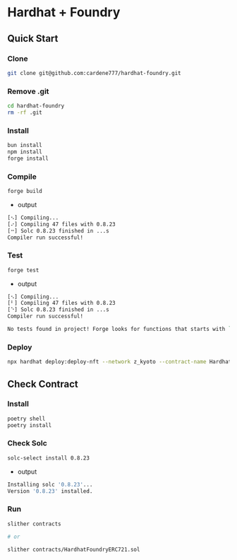 # Hardhat + Foundry

## Quick Start

### Clone

```bash
git clone git@github.com:cardene777/hardhat-foundry.git
```

### Remove .git

```bash
cd hardhat-foundry
rm -rf .git
```

### Install

```bash
bun install
npm install
forge install
```

### Compile

```bash
forge build
```

- output

```bash
[⠢] Compiling...
[⠔] Compiling 47 files with 0.8.23
[⠒] Solc 0.8.23 finished in ...s
Compiler run successful!
```

### Test

```bash
forge test
```

- output

```bash
[⠢] Compiling...
[⠃] Compiling 47 files with 0.8.23
[⠑] Solc 0.8.23 finished in ...s
Compiler run successful!

No tests found in project! Forge looks for functions that starts with `test`.
```

### Deploy

```bash
npx hardhat deploy:deploy-nft --network z_kyoto --contract-name HardhatFoundryERC721 --name HardhatFoundryNft --symbol HFT
```

## Check Contract

### Install

```bash
poetry shell
poetry install
```

### Check Solc

```bash
solc-select install 0.8.23
```

- output

```bash
Installing solc '0.8.23'...
Version '0.8.23' installed.
```

### Run

```bash
slither contracts

# or

slither contracts/HardhatFoundryERC721.sol
```
